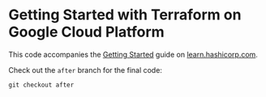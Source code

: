 # Getting Started with Terraform on Google Cloud Platform

This code accompanies the [Getting Started](https://learn.hashicorp.com/terraform/gcp/intro) guide on [learn.hashicorp.com](https://learn.hashicorp.com/).

Check out the `after` branch for the final code:

```shell
git checkout after
```
